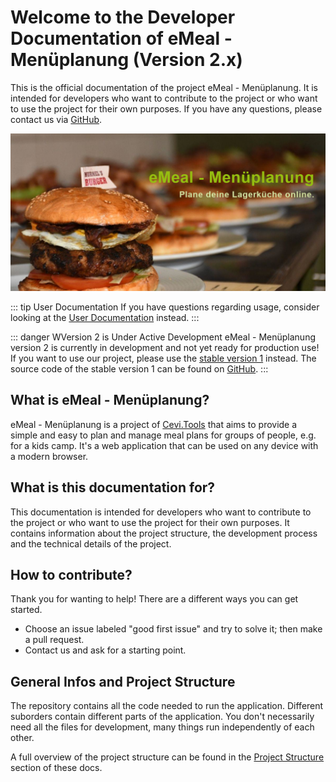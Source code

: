 # Welcome to the Developer Documentation of eMeal - Menüplanung (Version 2.x)

This is the official documentation of the project eMeal - Menüplanung. It is intended for developers who want to
contribute to the project or who want to use the project for their own purposes. If you have any questions, please
contact us via [GitHub](https://github.com/wp99cp/eMeal_Menuplanung).

![Banner Image](imgs/banner_image.png)

::: tip User Documentation
If you have questions regarding usage, consider looking at the [User Documentation](https://emeal.zh11.ch/infos/hilfe)
instead.
:::

::: danger WVersion 2 is Under Active Development
eMeal - Menüplanung version 2 is currently in development and not yet ready for production use! If you want to use
our project, please use the [stable version 1](https://emeal.zh11.ch) instead. The source code of the stable version 1
can be found on [GitHub](https://github.com/wp99cp/eMeal_Menuplanung).
:::

## What is eMeal - Menüplanung?

eMeal - Menüplanung is a project of [Cevi.Tools](https://cevi.tools) that aims to provide a simple and easy to plan and
manage meal plans for groups of people, e.g. for a kids camp. It's a web application that can be used on any device
with a modern browser.

## What is this documentation for?

This documentation is intended for developers who want to contribute to the project or who want to use the project
for their own purposes. It contains information about the project structure, the development process and the
technical details of the project.

## How to contribute?

Thank you for wanting to help! There are a different ways you can get started.

- Choose an issue labeled "good first issue" and try to solve it; then make a pull request.
- Contact us and ask for a starting point.

## General Infos and Project Structure

The repository contains all the code needed to run the application. Different suborders contain different parts of the
application. You don't necessarily need all the files for development, many things run independently of each other.

A full overview of the project structure can be found in the [Project Structure](project-structure.md) section of these
docs.
